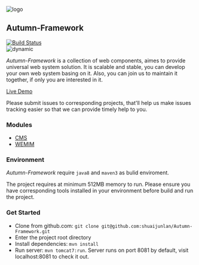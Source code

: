 ![logo](https://github.com/shuaijunlan/Autumn-Framework/blob/master/Autumn.png?raw=true)
## Autumn-Framework
[![Build Status](https://travis-ci.org/shuaijunlan/Autumn-Framework.svg?branch=master)](https://travis-ci.org/shuaijunlan/Autumn-Framework)<br>
![dynamic](https://github.com/shuaijunlan/Autumn-Framework/blob/master/dynamic.gif?raw=true)

*Autumn-Framework* is a collection of web components, aimes to provide universal web system solution. It is scalable and stable, you can develop your own web system  basing on it. Also, you can join us to maintain it together, if only you are interested in it.</br>

[Live Demo](http://shuaijunlan.cn:8081/loginProxy.do)

Please submit issues to corresponding projects, that'll help us make issues tracking easier so that we can provide timely help to you.

### Modules
* [CMS](https://github.com/shuaijunlan/Autumn-Framework/tree/master/cms)
* [WEMIM](https://github.com/shuaijunlan/Autumn-Framework/tree/master/webim)

### Environment
*Autumn-Framework* require `java8` and `maven3` as bulid enviroment.</br>

The project requires at minimum 512MB memory to run. Please ensure you have corresponding tools installed in your environment before build and run the project.

### Get Started
* Clone from github.com:
    `git clone git@github.com:shuaijunlan/Autumn-Framework.git`
* Enter the project root directory
* Install dependencies:
    `mvn install`
* Run server:
    `mvn tomcat7:run`. Server runs on port 8081 by default, visit localhost:8081 to check it out.
